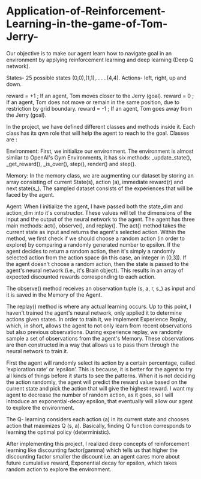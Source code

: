 # Application-of-Reinforcement-Learning-in-the-game-of-Tom-Jerry-
Our objective is to make our agent learn how to navigate goal in an environment by applying reinforcement learning and deep learning (Deep Q network).

States- 25 possible states (0,0),(1,1),.......(4,4). Actions- left, right, up and down.

reward = +1 ; If an agent, Tom moves closer to the Jerry (goal). 
reward =  0  ; If an agent, Tom does not move or remain in the same position, due to restriction by grid boundary. 
reward = -1 ; If an agent, Tom goes away from the Jerry (goal).

In the project, we have defined different classes and methods inside it. Each class has its qwn role that will help the agent to reach to the goal. Classes are :

Environment: First, we initialize our environment. The environment is almost similar to OpenAI's Gym Environments, it has six methods: _update_state(), _get_reward(), _is_over(), step(), render() and step().

Memory: In the memory class, we are augmenting our dataset by storing an array consisting of current State(s), action (a), immediate reward(r) and next state(s_). The sampled dataset consists of the experiences that will be faced by the agent.

Agent: When I initialize the agent, I have passed both the state_dim and action_dim into it's constructor. These values will tell the dimensions of the input and the output of the neural network to the agent. The agent has three main methods: act(), observe(), and replay(). The act() method takes the current state as input and returns the agent's selected action. Within the method, we first check if we should choose a random action (in order to explore) by comparing a randomly generated number to epsilon. If the agent decides to return a random action, then it's simply a randomly selected action from the action space (in this case, an integer in [0,3]). If the agent doesn't choose a random action, then the state is passed to the agent's neural network (i.e., it's Brain object). This results in an array of expected discounted rewards corresponding to each action.

The observe() method receives an observation tuple (s, a, r, s_) as input and it is saved in the Memory of the Agent.

The replay() method is where any actual learning occurs. Up to this point, I haven't trained the agent's neural network, only applied it to determine actions given states. In order to train it, we implement Experience Replay, which, in short, allows the agent to not only learn from recent observations but also previous observations. During experience replay, we randomly sample a set of observations from the agent's Memory. These observations are then constructed in a way that allows us to pass them through the neural network to train it.

First the agent will randomly select its action by a certain percentage, called ‘exploration rate’ or ‘epsilon’. This is because, it is better for the agent to try all kinds of things before it starts to see the patterns. When it is not deciding the action randomly, the agent will predict the reward value based on the current state and pick the action that will give the highest reward. I want my agent to decrease the number of random action, as it goes, so I will introduce an exponential-decay epsilon, that eventually will allow our agent to explore the environment.

The Q- learning considers each action (a) in its current state and chooses action that maximizes Q (s, a). Basically, finding Q function corresponds to learning the optimal policy (deterministic).

After implementing this project, I realized deep concepts of reinforcement learning like discounting factor(gamma) which tells us that higher the discounting factor smaller the discount i.e. an agent cares more about future cumulative reward, Exponential decay for epsilon, which takes random action to explore the environment. 
